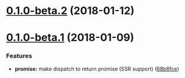 <a name="0.1.0-beta.2"></a>
# [0.1.0-beta.2](https://github.com/hk-labs/redux-http-request-middleware/compare/v0.1.0-beta.1...v0.1.0-beta.2) (2018-01-12)

<a name="0.1.0-beta.1"></a>
# [0.1.0-beta.1](https://github.com/hk-labs/redux-http-request-middleware/compare/68b6fce...v0.1.0-beta.1) (2018-01-09)

### Features

* **promise:** make dispatch to return promise (SSR support) ([68b6fce](https://github.com/hk-labs/redux-http-request-middleware/commit/68b6fce))
